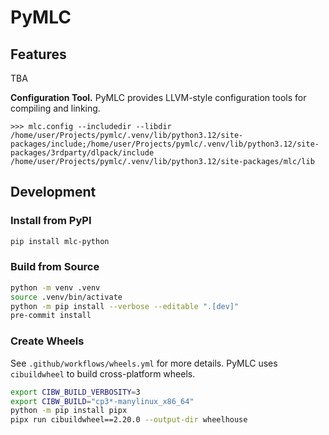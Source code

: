 PyMLC
=====

## Features


TBA

**Configuration Tool.** PyMLC provides LLVM-style configuration tools for compiling and linking.

```
>>> mlc.config --includedir --libdir
/home/user/Projects/pymlc/.venv/lib/python3.12/site-packages/include;/home/user/Projects/pymlc/.venv/lib/python3.12/site-packages/3rdparty/dlpack/include
/home/user/Projects/pymlc/.venv/lib/python3.12/site-packages/mlc/lib
```

## Development

### Install from PyPI

```bash
pip install mlc-python
```

### Build from Source

```bash
python -m venv .venv
source .venv/bin/activate
python -m pip install --verbose --editable ".[dev]"
pre-commit install
```

### Create Wheels

See `.github/workflows/wheels.yml` for more details. PyMLC uses `cibuildwheel` to build cross-platform wheels.

```bash
export CIBW_BUILD_VERBOSITY=3
export CIBW_BUILD="cp3*-manylinux_x86_64"
python -m pip install pipx
pipx run cibuildwheel==2.20.0 --output-dir wheelhouse
```
